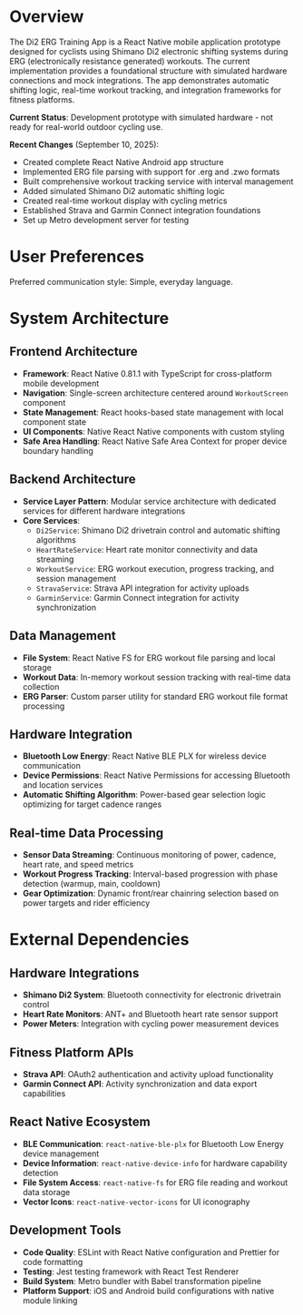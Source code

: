 # Overview

The Di2 ERG Training App is a React Native mobile application prototype designed for cyclists using Shimano Di2 electronic shifting systems during ERG (electronically resistance generated) workouts. The current implementation provides a foundational structure with simulated hardware connections and mock integrations. The app demonstrates automatic shifting logic, real-time workout tracking, and integration frameworks for fitness platforms.

**Current Status**: Development prototype with simulated hardware - not ready for real-world outdoor cycling use.

**Recent Changes** (September 10, 2025):
- Created complete React Native Android app structure
- Implemented ERG file parsing with support for .erg and .zwo formats
- Built comprehensive workout tracking service with interval management
- Added simulated Shimano Di2 automatic shifting logic
- Created real-time workout display with cycling metrics
- Established Strava and Garmin Connect integration foundations
- Set up Metro development server for testing

# User Preferences

Preferred communication style: Simple, everyday language.

# System Architecture

## Frontend Architecture
- **Framework**: React Native 0.81.1 with TypeScript for cross-platform mobile development
- **Navigation**: Single-screen architecture centered around `WorkoutScreen` component
- **State Management**: React hooks-based state management with local component state
- **UI Components**: Native React Native components with custom styling
- **Safe Area Handling**: React Native Safe Area Context for proper device boundary handling

## Backend Architecture
- **Service Layer Pattern**: Modular service architecture with dedicated services for different hardware integrations
- **Core Services**:
  - `Di2Service`: Shimano Di2 drivetrain control and automatic shifting algorithms
  - `HeartRateService`: Heart rate monitor connectivity and data streaming
  - `WorkoutService`: ERG workout execution, progress tracking, and session management
  - `StravaService`: Strava API integration for activity uploads
  - `GarminService`: Garmin Connect integration for activity synchronization

## Data Management
- **File System**: React Native FS for ERG workout file parsing and local storage
- **Workout Data**: In-memory workout session tracking with real-time data collection
- **ERG Parser**: Custom parser utility for standard ERG workout file format processing

## Hardware Integration
- **Bluetooth Low Energy**: React Native BLE PLX for wireless device communication
- **Device Permissions**: React Native Permissions for accessing Bluetooth and location services
- **Automatic Shifting Algorithm**: Power-based gear selection logic optimizing for target cadence ranges

## Real-time Data Processing
- **Sensor Data Streaming**: Continuous monitoring of power, cadence, heart rate, and speed metrics
- **Workout Progress Tracking**: Interval-based progression with phase detection (warmup, main, cooldown)
- **Gear Optimization**: Dynamic front/rear chainring selection based on power targets and rider efficiency

# External Dependencies

## Hardware Integrations
- **Shimano Di2 System**: Bluetooth connectivity for electronic drivetrain control
- **Heart Rate Monitors**: ANT+ and Bluetooth heart rate sensor support
- **Power Meters**: Integration with cycling power measurement devices

## Fitness Platform APIs
- **Strava API**: OAuth2 authentication and activity upload functionality
- **Garmin Connect API**: Activity synchronization and data export capabilities

## React Native Ecosystem
- **BLE Communication**: `react-native-ble-plx` for Bluetooth Low Energy device management
- **Device Information**: `react-native-device-info` for hardware capability detection
- **File System Access**: `react-native-fs` for ERG file reading and workout data storage
- **Vector Icons**: `react-native-vector-icons` for UI iconography

## Development Tools
- **Code Quality**: ESLint with React Native configuration and Prettier for code formatting
- **Testing**: Jest testing framework with React Test Renderer
- **Build System**: Metro bundler with Babel transformation pipeline
- **Platform Support**: iOS and Android build configurations with native module linking